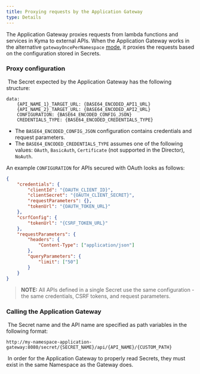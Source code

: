 ```yaml
---
title: Proxying requests by the Application Gateway
type: Details
---
```


The Application Gateway proxies requests from lambda functions and services in Kyma to external APIs. When the Application Gateway works in the alternative `gatewayOncePerNamespace` [mode](#architecture-application-connector-components-application-operator), it proxies the requests based on the configuration stored in Secrets.
​
### Proxy configuration
​
The Secret expected by the Application Gateway has the following structure:

```
data:
    {API_NAME_1}_TARGET_URL: {BASE64_ENCODED_API1_URL}
    {API_NAME_2}_TARGET_URL: {BASE64_ENCODED_API2_URL}
    CONFIGURATION: {BASE64_ENCODED_CONFIG_JSON}
    CREDENTIALS_TYPE: {BASE64_ENCODED_CREDENTIALS_TYPE}
```

* The `BASE64_ENCODED_CONFIG_JSON` configuration contains credentials and request parameters. 
* The `BASE64_ENCODED_CREDENTIALS_TYPE` assumes one of the following values:  `OAuth`, `BasicAuth`, `Certificate` (not supported in the Director), `NoAuth`.
​

An example `CONFIGURATION` for APIs secured with OAuth looks as follows:

```json
{
    "credentials": {
        "clientId": "{OAUTH_CLIENT_ID}",
        "clientSecret": "{OAUTH_CLIENT_SECRET}",
        "requestParameters": {},
        "tokenUrl": "{OAUTH_TOKEN_URL}"
    },
    "csrfConfig": {
        "tokenUrl": "{CSRF_TOKEN_URL}"
    },
    "requestParameters": {
        "headers": {
            "Content-Type": ["application/json"]
        },
        "queryParameters": {
            "limit": ["50"]
        }
    }
}
```

> **NOTE:** All APIs defined in a single Secret use the same configuration - the same credentials, CSRF tokens, and request parameters.


### Calling the Application Gateway
​
The Secret name and the API name are specified as path variables in the following format:

```
http://my-namespace-application-gateway:8080/secret/{SECRET_NAME}/api/{API_NAME}/{CUSTOM_PATH}
```
​
In order for the Application Gateway to properly read Secrets, they must exist in the same Namespace as the Gateway does.